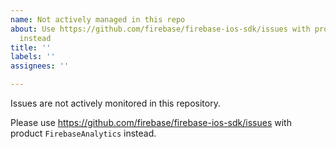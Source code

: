 ```yaml
---
name: Not actively managed in this repo
about: Use https://github.com/firebase/firebase-ios-sdk/issues with product `FirebaseAnalytics`
  instead
title: ''
labels: ''
assignees: ''

---
```


Issues are not actively monitored in this repository. 

Please use https://github.com/firebase/firebase-ios-sdk/issues with product `FirebaseAnalytics` instead.
